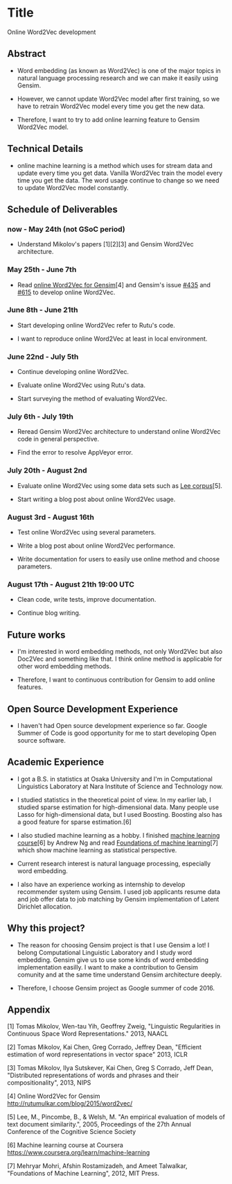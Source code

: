 # Title

Online Word2Vec development

## Abstract

* Word embedding (as known as Word2Vec) is one of the major topics in natural language processing research and we can make it easily using Gensim.

* However, we cannot update Word2Vec model after first training, so we have to retrain Word2Vec model every time you get the new data.

* Therefore, I want to try to add online learning feature to Gensim Word2Vec model.

## Technical Details

* online machine learning is a method which uses for stream data and update every time you get data. Vanilla Word2Vec train the model every time you get the data. The word usage continue to change so we need to update Word2Vec model constantly.

## Schedule of Deliverables

### now -  May 24th (not GSoC period)

* Understand Mikolov's papers [1][2][3] and Gensim Word2Vec architecture.

### May 25th -  June 7th

* Read [online Word2Vec for Gensim](http://rutumulkar.com/blog/2015/word2vec/)[4] and Gensim's issue [#435](https://github.com/piskvorky/gensim/pull/435) and [#615](https://github.com/piskvorky/gensim/pull/615) to develop online Word2Vec.

### June 8th - June 21th

* Start developing online Word2Vec refer to Rutu's code.

* I want to reproduce online Word2Vec at least in local environment.

### June 22nd - July 5th

* Continue developing online Word2Vec.

* Evaluate online Word2Vec using Rutu's data.

* Start surveying the method of evaluating Word2Vec.

### July 6th - July 19th

* Reread Gensim Word2Vec architecture to understand online Word2Vec code in general perspective.

* Find the error to resolve AppVeyor error.

### July 20th - August 2nd

* Evaluate online Word2Vec using some data sets such as [Lee corpus](http://www.socsci.uci.edu/~mdlee/lee_pincombe_welsh_document.PDF)[5].

* Start writing a blog post about online Word2Vec usage.

### August 3rd - August 16th

* Test online Word2Vec using several parameters.

* Write a blog post about online Word2Vec performance.

* Write documentation for users to easily use online method and choose parameters.

### August 17th - August 21th 19:00 UTC

* Clean code, write tests, improve documentation.

* Continue blog writing.

## Future works

* I'm interested in word embedding methods, not only Word2Vec but also Doc2Vec and something like that. I think online method is applicable for other word embedding methods.

* Therefore, I want to continuous contribution for Gensim to add online features.

## Open Source Development Experience

* I haven't had Open source development experience so far. Google Summer of Code is good opportunity for me to start developing Open source software.

## Academic Experience

* I got a B.S. in statistics at Osaka University and I'm in Computational Linguistics Laboratory at Nara Institute of Science and Technology now.

* I studied statistics in the theoretical point of view. In my earlier lab, I studied sparse estimation for high-dimensional data. Many people use Lasso for high-dimensional data, but I used Boosting. Boosting also has a good feature for sparse estimation.[6]

* I also studied machine learning as a hobby. I finished [machine learning course](https://www.coursera.org/learn/machine-learning)[6] by Andrew Ng and read [Foundations of machine learning](http://www.cs.nyu.edu/~mohri/mlbook/)[7] which show machine learning as statistical perspective.

* Current research interest is natural language processing, especially word embedding.

* I also have an experience working as internship to develop recommender system using Gensim. I used job applicants resume data and job offer data to job matching by Gensim implementation of Latent Dirichlet allocation.

## Why this project?

* The reason for choosing Gensim project is that I use Gensim a lot!
I belong Computational Linguistic Laboratory and I study word embedding.
Gensim give us to use some kinds of word embedding implementation easilly.
I want to make a contribution to Gensim comunity and at the same time understand Gensim architecture deeply.

* Therefore, I choose Gensim project as Google summer of code 2016.

## Appendix
[1] Tomas Mikolov, Wen-tau Yih, Geoffrey Zweig, "Linguistic Regularities in Continuous Space Word Representations." 2013, NAACL

[2] Tomas Mikolov, Kai Chen, Greg Corrado, Jeffrey Dean, "Efficient estimation of word representations in vector space" 2013, ICLR

[3] Tomas Mikolov, Ilya Sutskever, Kai Chen, Greg S Corrado, Jeff Dean, "Distributed representations of words and phrases and their compositionality", 2013, NIPS

[4] Online Word2Vec for Gensim http://rutumulkar.com/blog/2015/word2vec/

[5] Lee, M., Pincombe, B., & Welsh, M. "An empirical evaluation of models of text document similarity.", 2005, Proceedings of the 27th Annual Conference of the Cognitive Science Society

[6] Machine learning course at Coursera https://www.coursera.org/learn/machine-learning

[7] Mehryar Mohri, Afshin Rostamizadeh, and Ameet Talwalkar, "Foundations of Machine Learning", 2012, MIT Press.
